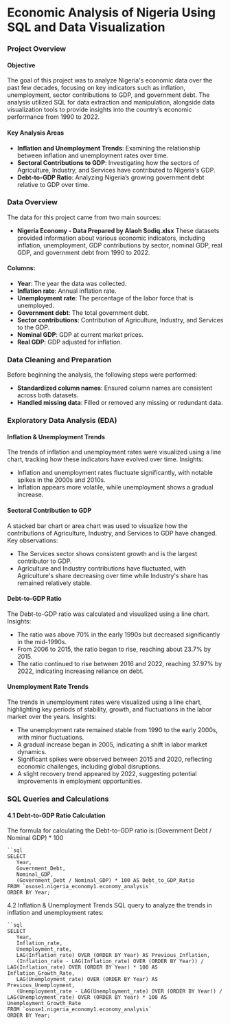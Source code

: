 # Economic Analysis of Nigeria Using SQL and Data Visualization  

### Project Overview

#### Objective
The goal of this project was to analyze Nigeria's economic data over the past few decades, focusing on key indicators such as inflation, unemployment, sector contributions to GDP, and government debt. The analysis utilized SQL for data extraction and manipulation, alongside data visualization tools to provide insights into the country’s economic performance from 1990 to 2022.

#### Key Analysis Areas
- **Inflation and Unemployment Trends**: Examining the relationship between inflation and unemployment rates over time.
- **Sectoral Contributions to GDP**: Investigating how the sectors of Agriculture, Industry, and Services have contributed to Nigeria's GDP.
- **Debt-to-GDP Ratio**: Analyzing Nigeria’s growing government debt relative to GDP over time.

### Data Overview

The data for this project came from two main sources:

- **Nigeria Economy - Data Prepared by Alaoh Sodiq.xlsx**
  These datasets provided information about various economic indicators, including inflation, unemployment, GDP contributions by sector, nominal GDP, real GDP, and government debt from 1990 to 2022.

#### Columns:
- **Year**: The year the data was collected.
- **Inflation rate**: Annual inflation rate.
- **Unemployment rate**: The percentage of the labor force that is unemployed.
- **Government debt**: The total government debt.
- **Sector contributions**: Contribution of Agriculture, Industry, and Services to the GDP.
- **Nominal GDP**: GDP at current market prices.
- **Real GDP**: GDP adjusted for inflation.

### Data Cleaning and Preparation
Before beginning the analysis, the following steps were performed:
- **Standardized column names**: Ensured column names are consistent across both datasets.
- **Handled missing data**: Filled or removed any missing or redundant data.

### Exploratory Data Analysis (EDA)

#### Inflation & Unemployment Trends
The trends of inflation and unemployment rates were visualized using a line chart, tracking how these indicators have evolved over time. Insights:
- Inflation and unemployment rates fluctuate significantly, with notable spikes in the 2000s and 2010s.
- Inflation appears more volatile, while unemployment shows a gradual increase.

#### Sectoral Contribution to GDP
A stacked bar chart or area chart was used to visualize how the contributions of Agriculture, Industry, and Services to GDP have changed. Key observations:
- The Services sector shows consistent growth and is the largest contributor to GDP.
- Agriculture and Industry contributions have fluctuated, with Agriculture's share decreasing over time while Industry's share has remained relatively stable.

#### Debt-to-GDP Ratio
The Debt-to-GDP ratio was calculated and visualized using a line chart. Insights:
- The ratio was above 70% in the early 1990s but decreased significantly in the mid-1990s.
- From 2006 to 2015, the ratio began to rise, reaching about 23.7% by 2015.
- The ratio continued to rise between 2016 and 2022, reaching 37.97% by 2022, indicating increasing reliance on debt.

#### Unemployment Rate Trends
The trends in unemployment rates were visualized using a line chart, highlighting key periods of stability, growth, and fluctuations in the labor market over the years. Insights:
- The unemployment rate remained stable from 1990 to the early 2000s, with minor fluctuations.
- A gradual increase began in 2005, indicating a shift in labor market dynamics.
- Significant spikes were observed between 2015 and 2020, reflecting economic challenges, including global disruptions.
- A slight recovery trend appeared by 2022, suggesting potential improvements in employment opportunities.

### SQL Queries and Calculations

#### 4.1 Debt-to-GDP Ratio Calculation
The formula for calculating the Debt-to-GDP ratio is:(Government Debt / Nominal GDP) * 100

    ``sql
    SELECT
       Year,
       Government_Debt,
       Nominal_GDP,
       (Government_Debt / Nominal_GDP) * 100 AS Debt_to_GDP_Ratio
    FROM `osose1.nigeria_economy1.economy_analysis`
    ORDER BY Year;

4.2 Inflation & Unemployment Trends
SQL query to analyze the trends in inflation and unemployment rates:

    ``sql
    SELECT
       Year,
       Inflation_rate,
       Unemployment_rate,
       LAG(Inflation_rate) OVER (ORDER BY Year) AS Previous_Inflation,
       (Inflation_rate - LAG(Inflation_rate) OVER (ORDER BY Year)) / LAG(Inflation_rate) OVER (ORDER BY Year) * 100 AS Inflation_Growth_Rate,
       LAG(Unemployment_rate) OVER (ORDER BY Year) AS Previous_Unemployment,
       (Unemployment_rate - LAG(Unemployment_rate) OVER (ORDER BY Year)) / LAG(Unemployment_rate) OVER (ORDER BY Year) * 100 AS Unemployment_Growth_Rate
    FROM `osose1.nigeria_economy1.economy_analysis`
    ORDER BY Year;


